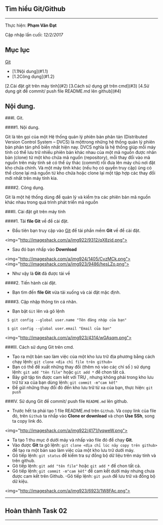 ## Tìm hiểu Git/Github
---
  Thực hiện: **Phạm Văn Đạt**

  Cập nhập lần cuối: *12/2/2017*

## Mục lục 

[Git](#1)
  <ul>
    <li>[1.1Nội dung](#1.1)</li>
    <li>[1.2Công dụng](#1.2)</a></li>
  </ul>
[2.Cài đặt git trên máy tính](#2)    
[3.Cách sử dụng git trên cmd](#3)  
[4.Sử dụng git để commit/ push file README.md lên github](#4)  

## Nội dung.

<a name="1"></a>
###I. Git. 

<a name="1.1"></a>
####1. Nội dung.

Git là tên gọi của một Hệ thống quản lý phiên bản phân tán (Distributed Version Control System – DVCS) là mộttrong những hệ thống quản lý phiên bản phân tán phổ biến nhất hiện nay. DVCS nghĩa là hệ thống giúp mỗi máy tính có thể lưu trữ nhiều phiên bản khác nhau của một mã nguồn được nhân bản (clone) từ một kho chứa mã nguồn (repository), mỗi thay đổi vào mã nguồn trên máy tính sẽ có thể ủy thác (commit) rồi đưa lên máy chủ nơi đặt kho chứa chính. Và một máy tính khác (nếu họ có quyền truy cập) ũng có thể clone lại mã nguồn từ kho chứa hoặc clone lại một tập hợp các thay đổi mới nhất trên máy tính kia. 

<a name="1.2"></a>
####2. Công dụng.

Git là một hệ thống dùng để quản lý và kiểm tra các phiên bản mã nguồn khác nhau trong quá trình phát triển mã nguồn

<a name="2"></a>
###II. Cài đặt git trên máy tính

####1. Tải **file Git** về để cài đặt.

- Đầu tiên bạn truy cập vào [Git](https://git-scm.com/) để tải phần mềm **Git** về để cài đặt.

<img="http://imageshack.com/a/img922/9312/qX8zjd.png">

- Sau đó bạn nhấp vào **Download**  

<img="http://imageshack.com/a/img924/1405/CvzMCk.png">
<img="http://imageshack.com/a/img923/9486/hesLZo.png">
- Như vậy là **Git** đã được tải về

####2. Tiến hành cài đặt.

- Bạn tìm đến **file Git** vừa tải xuống và cài đặt mặc định.

####3. Cập nhập thông tin cá nhân.

- Bạn bật `Git` lên và gõ lệnh
```
 $ git config --global user.name "Tên đăng nhập của bạn"

 $ git config --global user.email "Email của bạn"
```

<img="http://imageshack.com/a/img923/4314/wGAsqm.png"> 

<a name="3"></a>
###III. Cách sử dụng Git trên cmd.

- Tạo ra một bản sao làm việc của một kho lưu trữ địa phương bằng cách chạy lệnh:
 `git clone <địa chỉ file trên github>`
- Bạn có thể đề xuất những thay đổi (thêm nó vào các chỉ số ) sử dụng lệnh:
`git add "tên file"` hoặc `git add *` để chon tất cả.
- Bây giờ tập tin được cam kết với TRỤ , nhưng không phải trong kho lưu trữ từ xa của bạn dùng lệnh: 
`git commit -m"cam kết"`
- Để gửi những thay đổi đó đến kho lưu trữ từ xa của bạn, thực hiện:
`git push`

<a name="4"></a>
###IV. Sử dụng Git để commit/ push file `README.md` lên github.

- Trước hết ta phải tạo 1 file README.md trên `Github`. Và copy link của file đó, trên `Github` ta nhấp vào **Clone or download** và chọn **Use SSh**, song ta copy link đó.

<img="http://imageshack.com/a/img922/4171/lyqweW.png">

- Ta tạo 1 thu mục ở dưới máy và nhấp vào file đó để chạy **Git**.
- Vào được **Git** ta gõ lệnh:
`git clone <địa chỉ lúc nãy copy trên github>` 
  để tạo ra một bản sao làm việc của một kho lưu trữ dưới máy.
- Gõ tiếp lệnh:
`git status` 
 để kiểm tra sự đồng bộ dữ liệu trên máy tính và trên github.
- Gõ tiếp lệnh:
`git add "tên file"` hoặc `git add *` để chon tất cả.
- Gõ tiếp lệnh:
`git commit -m"cam kết"`
 để cam kết dưới máy nhưng chưa được cam kết trên Github.
-Gõ tiếp lệnh:
`git push`
 để lưu trữ và đồng bộ dữ kiệu.

 <img="http://imageshack.com/a/img923/6923/1W8FAc.png">

---
## Hoàn thành Task 02
---
